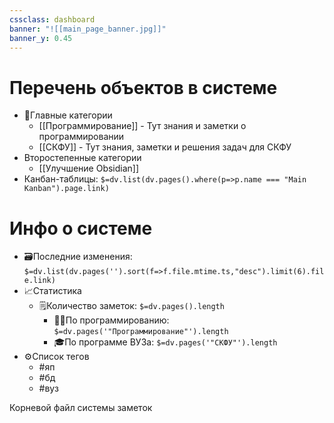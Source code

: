 ```yaml
---
cssclass: dashboard
banner: "![[main_page_banner.jpg]]"
banner_y: 0.45
---
```

# Перечень объектов в системе
- 📝Главные категории
    - [[Программирование]] - Тут знания и заметки о программировании
    - [[СКФУ]] - Тут знания, заметки и решения задач для СКФУ
- Второстепенные категории
    - [[Улучшение Obsidian]]
- Канбан-таблицы: `$=dv.list(dv.pages().where(p=>p.name === "Main Kanban").page.link)`

# Инфо о системе
- 🗃️Последние изменения: `$=dv.list(dv.pages('').sort(f=>f.file.mtime.ts,"desc").limit(6).file.link)`
- 📈Статистика
    - 🗒️Количество заметок: `$=dv.pages().length`
        - 🧑‍💻По программированию: `$=dv.pages('"Программирование"').length`
        - 🎓По программе ВУЗа: `$=dv.pages('"СКФУ"').length`
- ⚙️Список тегов
    - #яп 
    - #бд 
    - #вуз 

<div class='title'><p>Корневой файл системы заметок</p></div>
